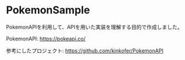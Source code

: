 # PokemonSample
PokemonAPIを利用して、APIを用いた実装を理解する目的で作成しました。

PokemonAPI: https://pokeapi.co/

参考にしたプロジェクト: https://github.com/kinkofer/PokemonAPI


